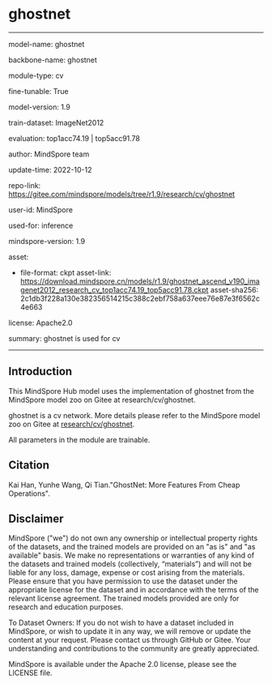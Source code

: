 # ghostnet

---

model-name: ghostnet

backbone-name: ghostnet

module-type: cv

fine-tunable: True

model-version: 1.9

train-dataset: ImageNet2012

evaluation: top1acc74.19 | top5acc91.78

author: MindSpore team

update-time: 2022-10-12

repo-link: <https://gitee.com/mindspore/models/tree/r1.9/research/cv/ghostnet>

user-id: MindSpore

used-for: inference

mindspore-version: 1.9

asset:

-
    file-format: ckpt
    asset-link: <https://download.mindspore.cn/models/r1.9/ghostnet_ascend_v190_imagenet2012_research_cv_top1acc74.19_top5acc91.78.ckpt>
    asset-sha256: 2c1db3f228a130e382356514215c388c2ebf758a637eee76e87e3f6562c4e663

license: Apache2.0

summary: ghostnet is used for cv

---

## Introduction

This MindSpore Hub model uses the implementation of ghostnet from the MindSpore model zoo on Gitee at research/cv/ghostnet.

ghostnet is a cv network. More details please refer to the MindSpore model zoo on Gitee at [research/cv/ghostnet](https://gitee.com/mindspore/models/blob/r1.9/research/cv/ghostnet/README_CN.md).

All parameters in the module are trainable.

## Citation

Kai Han, Yunhe Wang, Qi Tian."GhostNet: More Features From Cheap Operations".

## Disclaimer

MindSpore ("we") do not own any ownership or intellectual property rights of the datasets, and the trained models are provided on an "as is" and "as available" basis. We make no representations or warranties of any kind of the datasets and trained models (collectively, “materials”) and will not be liable for any loss, damage, expense or cost arising from the materials. Please ensure that you have permission to use the dataset under the appropriate license for the dataset and in accordance with the terms of the relevant license agreement. The trained models provided are only for research and education purposes.

To Dataset Owners: If you do not wish to have a dataset included in MindSpore, or wish to update it in any way, we will remove or update the content at your request. Please contact us through GitHub or Gitee. Your understanding and contributions to the community are greatly appreciated.

MindSpore is available under the Apache 2.0 license, please see the LICENSE file.
